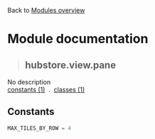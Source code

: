 Back to [Modules overview](https://github.com/pyrustic/hubstore/blob/master/docs/modules/README.md)
  
# Module documentation
>## hubstore.view.pane
No description
<br>
[constants (1)](https://github.com/pyrustic/hubstore/blob/master/docs/modules/content/hubstore.view.pane/constants.md) &nbsp;.&nbsp; [classes (1)](https://github.com/pyrustic/hubstore/blob/master/docs/modules/content/hubstore.view.pane/classes.md)


## Constants
```python
MAX_TILES_BY_ROW = 4

```

